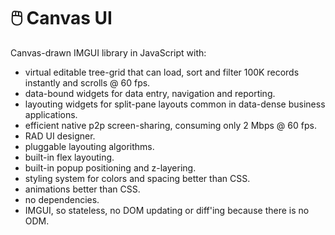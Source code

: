# :computer_mouse: Canvas UI

Canvas-drawn IMGUI library in JavaScript with:

* virtual editable tree-grid that can load, sort and filter 100K records instantly and scrolls @ 60 fps.
* data-bound widgets for data entry, navigation and reporting.
* layouting widgets for split-pane layouts common in data-dense business applications.
* efficient native p2p screen-sharing, consuming only 2 Mbps @ 60 fps.
* RAD UI designer.
* pluggable layouting algorithms.
* built-in flex layouting.
* built-in popup positioning and z-layering.
* styling system for colors and spacing better than CSS.
* animations better than CSS.
* no dependencies.
* IMGUI, so stateless, no DOM updating or diff'ing because there is no ODM.
